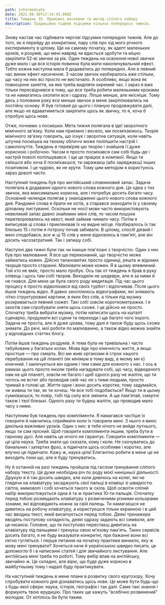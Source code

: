 ```yaml
---
path: intermediate
date: 2021-08-30T17:14:43.890Z
title: Тиждень 35. Проміжні висновки та метод сліпого набору
description: Традиційно підбив підсумки кількох попередніх тижнів.
---
```

Знову настав час підбивати чергові підсумки попередніх тижнів. Але до того, як я перейду до конкретики, пару слів про хід мого річного експерименту в цілому. Ще на самому початку, як адепт маленьких кроків, я розумів, що мені навряд чи вдасться здобути та міцно закріпити 52-ві звички за рік. Один тиждень на освоєння нової звички дуже мало і ця вся історія повинна була мати накопичувальний ефект. Тобто кожна наступна мала б додаватись до попередніх. Але в певний час виник ефект насичення. З часом звичок назбиралось вже стільки, що часу на них всі просто не вистачало. А особливо, якщо вона як повноцінне заняття, на яке треба виділяти окремий час. І зараз я вже тільки пересвідчився в тому, що все треба робити маленькими кроками та не намагатись охопити все і одразу. Ліпше менше, але якісніше. Тому десь з половини року все менше звичок в мене закріплювались на постійну основу. Я був готовий до цього і планую продовжувати далі, але якщо не вдаватиметься закріпити щось як звичку, то я, хоча б спробую щось нове.

Отже, почнемо з посмішки. Мета тижня полягала в ідеї зворотного мімічного зв'язку. Коли нам приємно і весело, ми посміхаємось. Теорія мімічного зв'язку говорить, що існує і зворотна ситуація, коли навіть штучна посмішка на твоєму обличчі може поліпшити настрій і самопочуття. Тиждень я перевіряв цю теорію і знайшов її дуже корисною і робочою. Часом я просто посміхався сам собі будь-де і настрій поволі поліпшувався. І ще це працює в компанії. Якщо ти смієшся або хоча б посміхаєшся, ти заражаєш (або заряджаєш) інших позитивом. І це чудово, як не крути. Тому цим методом я користуюсь зараз доволі часто.

Наступний тиждень був про англійський словниковий запас. Задача полягала в додаванні одного нового слова кожного дня. Це одна з тих звичок, яка максимально корисна, але і потребує досить багато часу. Основний челендж полягав у знаходженні цього нового слова кожного дня. Рандомні слова я брати не хотів, а старався знаходити їх у своєму діловому листуванні. Оскільки не носії мови часто використовують невеликий запас давно знайомих мені слів, то часом пошуки перетворювались на квест, який займав чимало часу. Потім я виписував ці слова і приклеював їх на видне місце. Назбиралось їх так близько 15 і потім я потроху почав забивати. В цілому, спосіб дієвий і мені сподобався, все ж ці 15 слів у мене відклались в пам'яті, але він досить часозатратний. Так і запишу собі.

Наступні два тижні були так чи інакше пов'язані з творчістю. Один з них був про малювання. Я все ще переконаний, що творчістю може займатись кожен. Дійсно талановитих просто одиниці, решта ж відомих творців просто старанні. Малювати може кожен. Я в цьому впевнений. Той хто не вміє, просто мало пробує. Ось так от тиждень я брав в руку олівець і щось там собі творив. Виходили не шедеври, але я за ними й не гнався. Для мене це була свого роду медитація. Під час цього процесу я просто відволікався від своїх турбот і відпочивав. Після цього йшов тиждень відео. Я давно захоплююсь відеографами, які знімають чітко структуровані картини, в яких без слів, а тільки під музику розкривається певний сюжет. Такі собі зовсім короткометражки. І я захотів сам спробувати зняти щось схоже. І це дійсно не просто. Спочатку треба вибрати музику, потім написати щось на кшталт сценарію, продумати всі сцени та переходи і ще багато чого іншого. Задача не проста, але й дуже цікава, тому далі я також буду щось схоже знімати. До речі, мої роботи по малюванню, а також відео можна знайти у відповідних статтях блогу.

Потім йшов тиждень роздумів. А тема була не тривіальна і часто табуйована у багатьох колах. Мова йде про кінечність життя, а якщо простіше — про смерть. Всі ми живі організми й строк нашого перебування на цій планеті (як мінімум в тому виді, в якому ми є) кінечний. І закінчується він одним і тим сами для кожного з нас. І ось в рамках цього просто інколи треба нагадувати собі, що часу, відведеного нам на цій планеті, зовсім не багато і щоб одного разу не жаліти, що ти чогось не встиг або проводив свій час не з тими людьми, просто тримай в голові це. Життя одне і воно досить коротке, тому задумайся, чи живиш ти так, як ти хочеш. Чи все тобі подобається? Якщо ти в цьому сумніваєшся, то повір, тобі під силу все змінити. А ще пам'ятай, смертні також і твої близькі. Одного разу ти будеш жаліти, що проводив мало часу з ними.

Наступним був тиждень про компліменти. Я намагався частіше їх говорити й навчитись сприймати коли їх говорили мені. З нього я виніс декілька важливих уроків. Один з них: в тебе нічого не вийде путнього, якщо ти сам прісний. Щоб говорити компліменти іншим, треба бути в гарному дусі. Але навіть це нічого не гарантує. Говорити компліменти — це ціла наука. Треба знати що сказати, кому і коли. Не скочуватись до банальних і затертих фраз, а підмічати щось особливе і коротко, але влучно це підмічати. Кажу ж, наука ціла! Елегантно робити в мене це не виходить поки що, але я буду тренуватись.

Ну й останній на разі тиждень пройшов під гаслом тренування сліпого набору тексту. Це дуже необхідна річ по роду моєї нинішньої діяльності. Друкую я й так досить швидко, але коли дивлюсь на колег, які не глядячи на клавіатуру засаджують свої пальці в клавіші зі швидкістю світла, мимоволі і собі хочеться такого ж скіла. Щоб освоїти сліпий набір використовується одна й та ж практика 10-ти пальців. Спочатку перед тобою розміщають клавіатуру з розміченими різними кольорами зонами, які відповідають кожна за свій палець. Ти намагаєшся не дивитись на робочу клавіатуру, а користуєшся тільки екранною і в цей час вводиш текст, який висвічується перед тобою. Деякі тренажери вводять поступову складність, деякі одразу задають всі символи, але це нюанси. Головне, що ти поступово перестаєш дивитись на клавіатуру під пальцями і тренуєш свою м'язову пам'ять. Таких сервісів досить багато, я не буду вказувати конкретні, при бажанні вони всі легко гугляться. І перше питання на початку практики виникло, яку ж мову мені тренувати? Хочеться наче й українською швидко писати, це допомогло б і в написанні статей і для звичайного листування. Але англійська мені треба по роботі. Тому вибір впав на англійську, звичайно ж. Це складно, але вірю, що буде дуже корисно в майбутньому тому і надалі буду практикувати.

На наступний тиждень в мене плани в розвитку свого кругозору. Хочу спробувати кожного дня дізнаватись щось нове. Це може бути будь-що з будь-якої сфери: наука, історія, географія і так далі. Саме такі знання і формують твою ерудицію. Про таких ще кажуть "всебічно розвинений" молодик. От хотілось би бути таким.